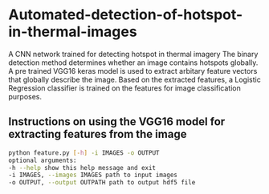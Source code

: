 # Automated-detection-of-hotspot-in-thermal-images
A  CNN network trained for detecting hotspot in thermal imagery
The binary detection method determines whether an image contains hotspots globally. 
A pre trained VGG16 keras model is used to extract arbitary feature vectors that globally describe the image. Based on the extracted features, a Logistic Regression classifier is trained on the features for image classification purposes.

## Instructions on using the VGG16 model for extracting features from the image

```bash
python feature.py [-h] -i IMAGES -o OUTPUT
optional arguments:
-h --help show this help message and exit
-i IMAGES, --images IMAGES path to input images
-o OUTPUT, --output OUTPATH path to output hdf5 file
```
